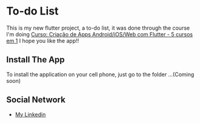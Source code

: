 # To-do List

This is my new flutter project, a to-do list, it was done through the course I'm doing [Curso: Criação de Apps Android/iOS/Web com Flutter - 5 cursos em 1](https://www.udemy.com/course/curso-completo-flutter-app-android-ios/)
I hope you like the app!!

## Install The App

To install the application on your cell phone, just go to the folder ...(Coming soon)

## Social Network

- [My Linkedin](https://www.linkedin.com/in/gabriel-santos-b53632196/)


